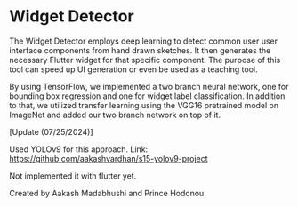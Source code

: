 
# Widget Detector 


The Widget Detector employs deep learning to detect common user user interface components from hand drawn sketches. It then generates the necessary Flutter widget for that specific component. The purpose of this tool can speed up UI generation or even be used as a teaching tool.


By using TensorFlow, we implemented a two branch neural network, one for bounding box regression and one for widget label classification. In addition to that, we utilized transfer learning using the VGG16 pretrained model on ImageNet and added our two branch network on top of it.


[Update (07/25/2024)]

Used YOLOv9 for this approach. Link: https://github.com/aakashvardhan/s15-yolov9-project

Not implemented it with flutter yet.


Created by Aakash Madabhushi and Prince Hodonou


